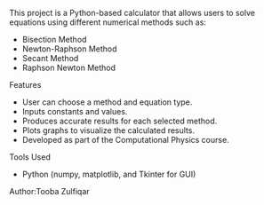 This project is a Python-based calculator that allows users to solve equations using different numerical methods such as:
- Bisection Method  
- Newton-Raphson Method  
- Secant Method  
- Raphson Newton Method

Features
- User can choose a method and equation type.
- Inputs constants and values.
- Produces accurate results for each selected method.
- Plots graphs to visualize the calculated results.
- Developed as part of the Computational Physics course.

Tools Used
- Python (numpy, matplotlib, and Tkinter for GUI)

Author:Tooba Zulfiqar
